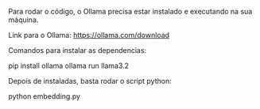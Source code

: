 Para rodar o código, o Ollama precisa estar instalado e executando na sua máquina.

Link para o Ollama: https://ollama.com/download

Comandos para instalar as dependencias:

pip install ollama
ollama run llama3.2

Depois de instaladas, basta rodar o script python:

python embedding.py

